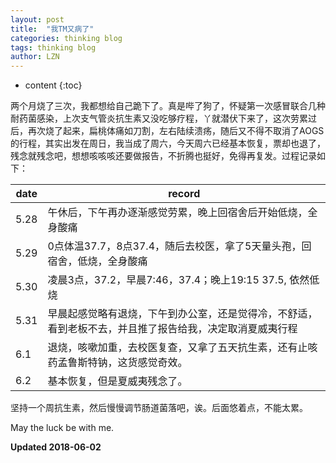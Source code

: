 ```yaml
---
layout: post
title:  "我TM又病了"
categories: thinking blog
tags: thinking blog
author: LZN
---
```


* content
{:toc}

两个月烧了三次，我都想给自己跪下了。真是哔了狗了，怀疑第一次感冒联合几种耐药菌感染，上次支气管炎抗生素又没吃够疗程，丫就潜伏下来了，这次劳累过后，再次烧了起来，扁桃体痛如刀割，左右陆续溃疡，随后又不得不取消了AOGS的行程，其实出发在周日，我当成了周六，今天周六已经基本恢复，票却也退了，残念就残念吧，想想咳咳咳还要做报告，不折腾也挺好，免得再复发。过程记录如下：

| date | record |
| ---- | --- |
5.28 | 午休后，下午再办逐渐感觉劳累，晚上回宿舍后开始低烧，全身酸痛
5.29 | 0点体温37.7，8点37.4，随后去校医，拿了5天量头孢，回宿舍，低烧，全身酸痛
5.30  | 凌晨3点，37.2，早晨7:46，37.4；晚上19:15 37.5, 依然低烧
5.31  | 早晨起感觉略有退烧，下午到办公室，还是觉得冷，不舒适，看到老板不去，并且推了报告给我，决定取消夏威夷行程
6.1  | 退烧，咳嗽加重，去校医复查，又拿了五天抗生素，还有止咳药孟鲁斯特钠，这货感觉奇效。
6.2  | 基本恢复，但是夏威夷残念了。

坚持一个周抗生素，然后慢慢调节肠道菌落吧，诶。后面悠着点，不能太累。

May the luck be with me.

**Updated 2018-06-02**
